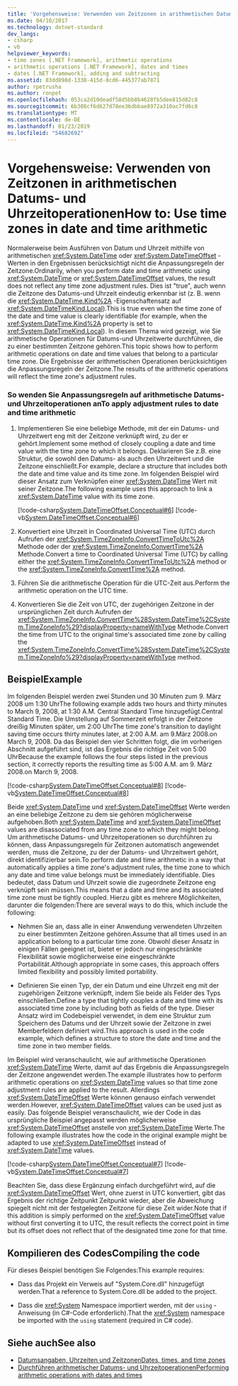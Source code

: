 ```yaml
---
title: 'Vorgehensweise: Verwenden von Zeitzonen in arithmetischen Datums- und Uhrzeitoperationen'
ms.date: 04/10/2017
ms.technology: dotnet-standard
dev_langs:
- csharp
- vb
helpviewer_keywords:
- time zones [.NET Framework], arithmetic operations
- arithmetic operations [.NET Framework], dates and times
- dates [.NET Framework], adding and subtracting
ms.assetid: 83dd898d-1338-415d-8cd6-445377ab7871
author: rpetrusha
ms.author: ronpet
ms.openlocfilehash: 053ca2d10deadf58d5bb8b4628fb5dee815d82c8
ms.sourcegitcommit: 6b308cf6d627d78ee36dbbae8972a310ac7fd6c8
ms.translationtype: MT
ms.contentlocale: de-DE
ms.lasthandoff: 01/23/2019
ms.locfileid: "54682692"
---
```

# <a name="how-to-use-time-zones-in-date-and-time-arithmetic"></a><span data-ttu-id="610d2-102">Vorgehensweise: Verwenden von Zeitzonen in arithmetischen Datums- und Uhrzeitoperationen</span><span class="sxs-lookup"><span data-stu-id="610d2-102">How to: Use time zones in date and time arithmetic</span></span>

<span data-ttu-id="610d2-103">Normalerweise beim Ausführen von Datum und Uhrzeit mithilfe von arithmetischen <xref:System.DateTime> oder <xref:System.DateTimeOffset> -Werten in den Ergebnissen berücksichtigt nicht die Anpassungsregeln der Zeitzone.</span><span class="sxs-lookup"><span data-stu-id="610d2-103">Ordinarily, when you perform date and time arithmetic using <xref:System.DateTime> or <xref:System.DateTimeOffset> values, the result does not reflect any time zone adjustment rules.</span></span> <span data-ttu-id="610d2-104">Dies ist "true", auch wenn die Zeitzone des Datums-und Uhrzeit eindeutig erkennbar ist (z. B. wenn die <xref:System.DateTime.Kind%2A> -Eigenschaftensatz auf <xref:System.DateTimeKind.Local>).</span><span class="sxs-lookup"><span data-stu-id="610d2-104">This is true even when the time zone of the date and time value is clearly identifiable (for example, when the <xref:System.DateTime.Kind%2A> property is set to <xref:System.DateTimeKind.Local>).</span></span> <span data-ttu-id="610d2-105">In diesem Thema wird gezeigt, wie Sie arithmetische Operationen für Datums-und Uhrzeitwerte durchführen, die zu einer bestimmten Zeitzone gehören.</span><span class="sxs-lookup"><span data-stu-id="610d2-105">This topic shows how to perform arithmetic operations on date and time values that belong to a particular time zone.</span></span> <span data-ttu-id="610d2-106">Die Ergebnisse der arithmetischen Operationen berücksichtigen die Anpassungsregeln der Zeitzone.</span><span class="sxs-lookup"><span data-stu-id="610d2-106">The results of the arithmetic operations will reflect the time zone's adjustment rules.</span></span>

### <a name="to-apply-adjustment-rules-to-date-and-time-arithmetic"></a><span data-ttu-id="610d2-107">So wenden Sie Anpassungsregeln auf arithmetische Datums- und Uhrzeitoperationen an</span><span class="sxs-lookup"><span data-stu-id="610d2-107">To apply adjustment rules to date and time arithmetic</span></span>

1. <span data-ttu-id="610d2-108">Implementieren Sie eine beliebige Methode, mit der ein Datums- und Uhrzeitwert eng mit der Zeitzone verknüpft wird, zu der er gehört.</span><span class="sxs-lookup"><span data-stu-id="610d2-108">Implement some method of closely coupling a date and time value with the time zone to which it belongs.</span></span> <span data-ttu-id="610d2-109">Deklarieren Sie z.B. eine Struktur, die sowohl den Datums- als auch den Uhrzeitwert und die Zeitzone einschließt.</span><span class="sxs-lookup"><span data-stu-id="610d2-109">For example, declare a structure that includes both the date and time value and its time zone.</span></span> <span data-ttu-id="610d2-110">Im folgenden Beispiel wird dieser Ansatz zum Verknüpfen einer <xref:System.DateTime> Wert mit seiner Zeitzone.</span><span class="sxs-lookup"><span data-stu-id="610d2-110">The following example uses this approach to link a <xref:System.DateTime> value with its time zone.</span></span>

   [!code-csharp[System.DateTimeOffset.Conceptual#6](../../../samples/snippets/csharp/VS_Snippets_CLR_System/system.DateTimeOffset.Conceptual/cs/Conceptual6.cs#6)]
   [!code-vb[System.DateTimeOffset.Conceptual#6](../../../samples/snippets/visualbasic/VS_Snippets_CLR_System/system.DateTimeOffset.Conceptual/vb/Conceptual6.vb#6)]

2. <span data-ttu-id="610d2-111">Konvertiert eine Uhrzeit in Coordinated Universal Time (UTC) durch Aufrufen der <xref:System.TimeZoneInfo.ConvertTimeToUtc%2A> Methode oder der <xref:System.TimeZoneInfo.ConvertTime%2A> Methode.</span><span class="sxs-lookup"><span data-stu-id="610d2-111">Convert a time to Coordinated Universal Time (UTC) by calling either the <xref:System.TimeZoneInfo.ConvertTimeToUtc%2A> method or the <xref:System.TimeZoneInfo.ConvertTime%2A> method.</span></span>

3. <span data-ttu-id="610d2-112">Führen Sie die arithmetische Operation für die UTC-Zeit aus.</span><span class="sxs-lookup"><span data-stu-id="610d2-112">Perform the arithmetic operation on the UTC time.</span></span>

4. <span data-ttu-id="610d2-113">Konvertieren Sie die Zeit von UTC, der zugehörigen Zeitzone in der ursprünglichen Zeit durch Aufrufen der <xref:System.TimeZoneInfo.ConvertTime%28System.DateTime%2CSystem.TimeZoneInfo%29?displayProperty=nameWithType> Methode.</span><span class="sxs-lookup"><span data-stu-id="610d2-113">Convert the time from UTC to the original time's associated time zone by calling the <xref:System.TimeZoneInfo.ConvertTime%28System.DateTime%2CSystem.TimeZoneInfo%29?displayProperty=nameWithType> method.</span></span>

## <a name="example"></a><span data-ttu-id="610d2-114">Beispiel</span><span class="sxs-lookup"><span data-stu-id="610d2-114">Example</span></span>

<span data-ttu-id="610d2-115">Im folgenden Beispiel werden zwei Stunden und 30 Minuten zum 9. März 2008 um 1:30 Uhr</span><span class="sxs-lookup"><span data-stu-id="610d2-115">The following example adds two hours and thirty minutes to March 9, 2008, at 1:30 A.M.</span></span> <span data-ttu-id="610d2-116">Central Standard Time hinzugefügt.</span><span class="sxs-lookup"><span data-stu-id="610d2-116">Central Standard Time.</span></span> <span data-ttu-id="610d2-117">Die Umstellung auf Sommerzeit erfolgt in der Zeitzone dreißig Minuten später, um 2:00 Uhr</span><span class="sxs-lookup"><span data-stu-id="610d2-117">The time zone's transition to daylight saving time occurs thirty minutes later, at 2:00 A.M.</span></span> <span data-ttu-id="610d2-118">am 9.März 2008.</span><span class="sxs-lookup"><span data-stu-id="610d2-118">on March 9, 2008.</span></span> <span data-ttu-id="610d2-119">Da das Beispiel den vier Schritten folgt, die im vorherigen Abschnitt aufgeführt sind, ist das Ergebnis die richtige Zeit von 5:00 Uhr</span><span class="sxs-lookup"><span data-stu-id="610d2-119">Because the example follows the four steps listed in the previous section, it correctly reports the resulting time as 5:00 A.M.</span></span> <span data-ttu-id="610d2-120">am 9. März 2008.</span><span class="sxs-lookup"><span data-stu-id="610d2-120">on March 9, 2008.</span></span>

[!code-csharp[System.DateTimeOffset.Conceptual#8](../../../samples/snippets/csharp/VS_Snippets_CLR_System/system.DateTimeOffset.Conceptual/cs/Conceptual8.cs#8)]
[!code-vb[System.DateTimeOffset.Conceptual#8](../../../samples/snippets/visualbasic/VS_Snippets_CLR_System/system.DateTimeOffset.Conceptual/vb/Conceptual8.vb#8)]

<span data-ttu-id="610d2-121">Beide <xref:System.DateTime> und <xref:System.DateTimeOffset> Werte werden an eine beliebige Zeitzone zu dem sie gehören möglicherweise aufgehoben.</span><span class="sxs-lookup"><span data-stu-id="610d2-121">Both <xref:System.DateTime> and <xref:System.DateTimeOffset> values are disassociated from any time zone to which they might belong.</span></span> <span data-ttu-id="610d2-122">Um arithmetische Datums- und Uhrzeitoperationen so durchführen zu können, dass Anpassungsregeln für Zeitzonen automatisch angewendet werden, muss die Zeitzone, zu der der Datums- und Uhrzeitwert gehört, direkt identifizierbar sein.</span><span class="sxs-lookup"><span data-stu-id="610d2-122">To perform date and time arithmetic in a way that automatically applies a time zone's adjustment rules, the time zone to which any date and time value belongs must be immediately identifiable.</span></span> <span data-ttu-id="610d2-123">Dies bedeutet, dass Datum und Uhrzeit sowie die zugeordnete Zeitzone eng verknüpft sein müssen.</span><span class="sxs-lookup"><span data-stu-id="610d2-123">This means that a date and time and its associated time zone must be tightly coupled.</span></span> <span data-ttu-id="610d2-124">Hierzu gibt es mehrere Möglichkeiten, darunter die folgenden:</span><span class="sxs-lookup"><span data-stu-id="610d2-124">There are several ways to do this, which include the following:</span></span>

* <span data-ttu-id="610d2-125">Nehmen Sie an, dass alle in einer Anwendung verwendeten Uhrzeiten zu einer bestimmten Zeitzone gehören.</span><span class="sxs-lookup"><span data-stu-id="610d2-125">Assume that all times used in an application belong to a particular time zone.</span></span> <span data-ttu-id="610d2-126">Obwohl dieser Ansatz in einigen Fällen geeignet ist, bietet er jedoch nur eingeschränkte Flexibilität sowie möglicherweise eine eingeschränkte Portabilität.</span><span class="sxs-lookup"><span data-stu-id="610d2-126">Although appropriate in some cases, this approach offers limited flexibility and possibly limited portability.</span></span>

* <span data-ttu-id="610d2-127">Definieren Sie einen Typ, der ein Datum und eine Uhrzeit eng mit der zugehörigen Zeitzone verknüpft, indem Sie beide als Felder des Typs einschließen.</span><span class="sxs-lookup"><span data-stu-id="610d2-127">Define a type that tightly couples a date and time with its associated time zone by including both as fields of the type.</span></span> <span data-ttu-id="610d2-128">Dieser Ansatz wird im Codebeispiel verwendet, in dem eine Struktur zum Speichern des Datums und der Uhrzeit sowie der Zeitzone in zwei Memberfeldern definiert wird.</span><span class="sxs-lookup"><span data-stu-id="610d2-128">This approach is used in the code example, which defines a structure to store the date and time and the time zone in two member fields.</span></span>

<span data-ttu-id="610d2-129">Im Beispiel wird veranschaulicht, wie auf arithmetische Operationen <xref:System.DateTime> Werte, damit auf das Ergebnis die Anpassungsregeln der Zeitzone angewendet werden.</span><span class="sxs-lookup"><span data-stu-id="610d2-129">The example illustrates how to perform arithmetic operations on <xref:System.DateTime> values so that time zone adjustment rules are applied to the result.</span></span> <span data-ttu-id="610d2-130">Allerdings <xref:System.DateTimeOffset> Werte können genauso einfach verwendet werden.</span><span class="sxs-lookup"><span data-stu-id="610d2-130">However, <xref:System.DateTimeOffset> values can be used just as easily.</span></span> <span data-ttu-id="610d2-131">Das folgende Beispiel veranschaulicht, wie der Code in das ursprüngliche Beispiel angepasst werden möglicherweise <xref:System.DateTimeOffset> anstelle von <xref:System.DateTime> Werte.</span><span class="sxs-lookup"><span data-stu-id="610d2-131">The following example illustrates how the code in the original example might be adapted to use <xref:System.DateTimeOffset> instead of <xref:System.DateTime> values.</span></span>

[!code-csharp[System.DateTimeOffset.Conceptual#7](../../../samples/snippets/csharp/VS_Snippets_CLR_System/system.DateTimeOffset.Conceptual/cs/Conceptual6.cs#7)]
[!code-vb[System.DateTimeOffset.Conceptual#7](../../../samples/snippets/visualbasic/VS_Snippets_CLR_System/system.DateTimeOffset.Conceptual/vb/Conceptual6.vb#7)]

<span data-ttu-id="610d2-132">Beachten Sie, dass diese Ergänzung einfach durchgeführt wird, auf die <xref:System.DateTimeOffset> Wert, ohne zuerst in UTC konvertiert, gibt das Ergebnis der richtige Zeitpunkt Zeitpunkt wieder, aber die Abweichung spiegelt nicht mit der festgelegten Zeitzone für diese Zeit wider.</span><span class="sxs-lookup"><span data-stu-id="610d2-132">Note that if this addition is simply performed on the <xref:System.DateTimeOffset> value without first converting it to UTC, the result reflects the correct point in time but its offset does not reflect that of the designated time zone for that time.</span></span>

## <a name="compiling-the-code"></a><span data-ttu-id="610d2-133">Kompilieren des Codes</span><span class="sxs-lookup"><span data-stu-id="610d2-133">Compiling the code</span></span>

<span data-ttu-id="610d2-134">Für dieses Beispiel benötigen Sie Folgendes:</span><span class="sxs-lookup"><span data-stu-id="610d2-134">This example requires:</span></span>

* <span data-ttu-id="610d2-135">Dass das Projekt ein Verweis auf "System.Core.dll" hinzugefügt werden.</span><span class="sxs-lookup"><span data-stu-id="610d2-135">That a reference to System.Core.dll be added to the project.</span></span>

* <span data-ttu-id="610d2-136">Dass die <xref:System> Namespace importiert werden, mit der `using` -Anweisung (in C#-Code erforderlich).</span><span class="sxs-lookup"><span data-stu-id="610d2-136">That the <xref:System> namespace be imported with the `using` statement (required in C# code).</span></span>

## <a name="see-also"></a><span data-ttu-id="610d2-137">Siehe auch</span><span class="sxs-lookup"><span data-stu-id="610d2-137">See also</span></span>

- [<span data-ttu-id="610d2-138">Datumsangaben, Uhrzeiten und Zeitzonen</span><span class="sxs-lookup"><span data-stu-id="610d2-138">Dates, times, and time zones</span></span>](../../../docs/standard/datetime/index.md)
- [<span data-ttu-id="610d2-139">Durchführen arithmetischer Datums- und Uhrzeitoperationen</span><span class="sxs-lookup"><span data-stu-id="610d2-139">Performing arithmetic operations with dates and times</span></span>](../../../docs/standard/datetime/performing-arithmetic-operations.md)
